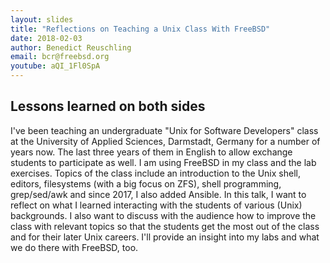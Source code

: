 ```yaml
---
layout: slides
title: "Reflections on Teaching a Unix Class With FreeBSD"
date: 2018-02-03
author: Benedict Reuschling
email: bcr@freebsd.org
youtube: aQI_1Fl0SpA
---
```

## Lessons learned on both sides

I've been teaching an undergraduate "Unix for Software Developers" class at the University of Applied Sciences, Darmstadt, Germany for a number of years now. The last three years of them in English to allow exchange students to participate as well. I am using FreeBSD in my class and the lab exercises. Topics of the class include an introduction to the Unix shell, editors, filesystems (with a big focus on ZFS), shell programming, grep/sed/awk and since 2017, I also added Ansible. In this talk, I want to reflect on what I learned interacting with the students of various (Unix) backgrounds. I also want to discuss with the audience how to improve the class with relevant topics so that the students get the most out of the class and for their later Unix careers. I'll provide an insight into my labs and what we do there with FreeBSD, too.
